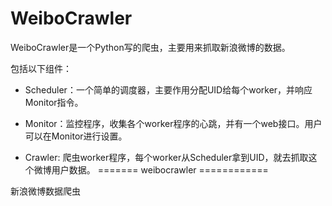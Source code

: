 
# WeiboCrawler

WeiboCrawler是一个Python写的爬虫，主要用来抓取新浪微博的数据。

包括以下组件：

- Scheduler：一个简单的调度器，主要作用分配UID给每个worker，并响应Monitor指令。

- Monitor：监控程序，收集各个worker程序的心跳，并有一个web接口。用户可以在Monitor进行设置。

- Crawler: 爬虫worker程序，每个worker从Scheduler拿到UID，就去抓取这个微博用户数据。
=======
weibocrawler
============

新浪微博数据爬虫

